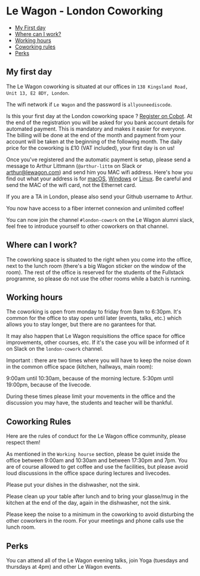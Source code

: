 # Le Wagon - London Coworking

- [My First day](#my-first-day)
- [Where can I work?](#where-can-i-work)
- [Working hours](#working-hours)
- [Coworking rules](#coworking-rules)
- [Perks](#perks)

## My first day

The Le Wagon coworking is situated at our offices in `138 Kingsland Road, Unit 13, E2 8DY, London`.

The wifi network if `Le Wagon` and the password is `allyouneediscode`.

Is this your first day at the London coworking space ? [Register on Cobot](https://lewagon-london.cobot.me/). At the end of the registration you will be asked for you bank account details for automated payment. This is mandatory and makes it easier for everyone. The billing will be done at the end of the month and payment from your account will be taken at the beginning of the following month. The daily price for the coworking is £10 (VAT included), your first day is on us!

Once you've registered and the automatic payment is setup, please send a message to Arthur Littmann (`@arthur-littm` on Slack or arthur@lewagon.com) and send him you MAC wifi address. Here's how you find out what your address is for [macOS](http://osxdaily.com/2012/02/28/find-mac-address-mac-os-x/), [Windows](https://www.lifewire.com/finding-ip-mac-addresses-microsoft-windows-816525) or [Linux](http://www.coffer.com/mac_info/locate-unix.html). Be careful and send the MAC of the wifi card, not the Ethernet card.

If you are a TA in London, please also send your Github username to Arthur.

You now have access to a fiber internet connexion and unlimited coffee!

You can now join the channel `#london-cowork` on the Le Wagon alumni slack, feel free to introduce yourself to other coworkers on that channel.

## Where can I work?

The coworking space is situated to the right when you come into the office, next to the lunch room (there's a big Wagon sticker on the window of the room). The rest of the office is reserved for the students of the Fullstack programme, so please do not use the other rooms while a batch is running.

## Working hours

The coworking is open from monday to friday from 9am to 6:30pm. It's common for the office to stay open until later (events, talks, etc.) which allows you to stay longer, but there are no garantees for that.

It may also happen that Le Wagon requisitions the office space for office improvements, other courses, etc. If it's the case you will be informed of it on Slack on the `london-cowork` channel.

Important : there are two times where you will have to keep the noise down in the common office space  (kitchen, hallways, main room):

9:00am until 10:30am, because of the morning lecture.
5:30pm until 19:00pm, because of the livecode.

During these times please limit your movements in the office and the discussion you may have, the students and teacher will be thankful.

## Coworking Rules

Here are the rules of conduct for the Le Wagon office community, please respect them!

As mentioned in the `Working hourse` section, please be quiet inside the office between 9:00am and 10:30am and between 17:30pm and 7pm.
You are of course allowed to get coffee and use the facilities, but please avoid loud discussions in the office space during lectures and livecodes.

Please put your dishes in the dishwasher, not the sink.

Please clean up your table after lunch and to bring your glasse/mug in the kitchen at the end of the day, again in the dishwasher, not the sink.

Please keep the noise to a minimum in the coworking to avoid disturbing the other coworkers in the room. For your meetings and phone calls use the lunch room.

## Perks

You can attend all of the Le Wagon evening talks, join Yoga (tuesdays and thursdays at 4pm) and other Le Wagon events.
